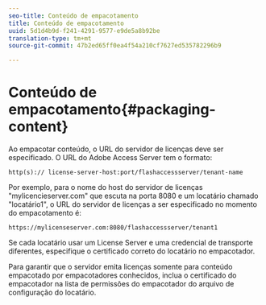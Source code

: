 ```yaml
---
seo-title: Conteúdo de empacotamento
title: Conteúdo de empacotamento
uuid: 5d1d4b9d-f241-4291-9577-e9de5a8b92be
translation-type: tm+mt
source-git-commit: 47b2ed65ff0ea4f54a210cf7627ed535782296b9

---
```



# Conteúdo de empacotamento{#packaging-content}

Ao empacotar conteúdo, o URL do servidor de licenças deve ser especificado. O URL do Adobe Access Server tem o formato:

```
http(s):// license-server-host:port/flashaccessserver/tenant-name
```

Por exemplo, para o nome do host do servidor de licenças &quot;mylicencieserver.com&quot; que escuta na porta 8080 e um locatário chamado &quot;locatário1&quot;, o URL do servidor de licenças a ser especificado no momento do empacotamento é:

```
https://mylicenseserver.com:8080/flashaccessserver/tenant1
```

Se cada locatário usar um License Server e uma credencial de transporte diferentes, especifique o certificado correto do locatário no empacotador.

Para garantir que o servidor emita licenças somente para conteúdo empacotado por empacotadores conhecidos, inclua o certificado do empacotador na lista de permissões do empacotador do arquivo de configuração do locatário.

